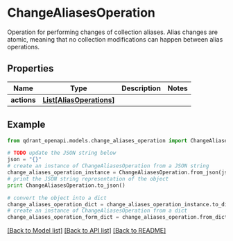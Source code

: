 # ChangeAliasesOperation

Operation for performing changes of collection aliases. Alias changes are atomic, meaning that no collection modifications can happen between alias operations.

## Properties
Name | Type | Description | Notes
------------ | ------------- | ------------- | -------------
**actions** | [**List[AliasOperations]**](AliasOperations.md) |  | 

## Example

```python
from qdrant_openapi.models.change_aliases_operation import ChangeAliasesOperation

# TODO update the JSON string below
json = "{}"
# create an instance of ChangeAliasesOperation from a JSON string
change_aliases_operation_instance = ChangeAliasesOperation.from_json(json)
# print the JSON string representation of the object
print ChangeAliasesOperation.to_json()

# convert the object into a dict
change_aliases_operation_dict = change_aliases_operation_instance.to_dict()
# create an instance of ChangeAliasesOperation from a dict
change_aliases_operation_form_dict = change_aliases_operation.from_dict(change_aliases_operation_dict)
```
[[Back to Model list]](../README.md#documentation-for-models) [[Back to API list]](../README.md#documentation-for-api-endpoints) [[Back to README]](../README.md)


